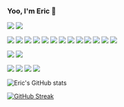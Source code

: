 <!--
**EricSUID/EricSUID** is a ✨ _special_ ✨ repository because its `README.md` (this file) appears on your GitHub profile.

Here are some ideas to get you started:

- 🔭 I’m currently working on ...
- 🌱 I’m currently learning ...
- 👯 I’m looking to collaborate on ...
- 🤔 I’m looking for help with ...
- 💬 Ask me about ...
- 📫 How to reach me: ...
- 😄 Pronouns: ...
- ⚡ Fun fact: ...
-->

### Yoo, I'm Eric 👋
[![](https://img.shields.io/badge/telegram-D14836?color=2CA5E0&style=for-the-badge&logo=telegram&logoColor=white)](https://t.me/EricSUID)
[![](https://img.shields.io/badge/Discord-5865F2?style=for-the-badge&logo=discord&logoColor=white)](https://discordapp.com/users/926784167860113459)

[![](https://img.shields.io/badge/Linux-FCC624?style=for-the-badge&logo=linux&logoColor=black)](http://futurist.se/gldt/wp-content/uploads/12.09/gldt1209.svg)
[![](https://img.shields.io/badge/Arch_Linux-1793D1?style=for-the-badge&logo=arch-linux&logoColor=white)](https://archlinux.org)
[![](https://img.shields.io/badge/IntelliJ_IDEA-000000.svg?style=for-the-badge&logo=intellij-idea&logoColor=white)](https://www.jetbrains.com/idea/)
[![](https://img.shields.io/badge/VSCode-0078D4?style=for-the-badge&logo=visual%20studio%20code&logoColor=white)](https://code.visualstudio.com)
[![](https://img.shields.io/badge/Notion-000000?style=for-the-badge&logo=notion&logoColor=white)](https://www.notion.so)
[![](https://img.shields.io/badge/Spring_Boot-F2F4F9?style=for-the-badge&logo=spring-boot)](https://spring.io/projects/spring-boot)
[![](https://img.shields.io/badge/Swagger-85EA2D?style=for-the-badge&logo=Swagger&logoColor=white)](https://swagger.io)
[![](https://img.shields.io/badge/MySQL-005C84?style=for-the-badge&logo=mysql&logoColor=white)](https://www.mysql.com)
[![](https://img.shields.io/badge/redis-%23DD0031.svg?&style=for-the-badge&logo=redis&logoColor=white)](https://redis.io)
[![](https://img.shields.io/badge/MongoDB-4EA94B?style=for-the-badge&logo=mongodb&logoColor=white)](https://www.mongodb.com)
[![](https://img.shields.io/badge/Docker-2CA5E0?style=for-the-badge&logo=docker&logoColor=white)](https://www.docker.com)
[![](https://img.shields.io/badge/Postman-FF6C37?style=for-the-badge&logo=Postman&logoColor=white)](https://www.postman.com)
[![](https://img.shields.io/badge/GIT-E44C30?style=for-the-badge&logo=git&logoColor=white)](https://git-scm.com)

[![](https://img.shields.io/badge/KFC-F40027?style=for-the-badge&logo=kfc&logoColor=white)](http://www.kfc.com.cn/kfccda/index.aspx)
[![](https://img.shields.io/badge/McDonald's-FBC817?style=for-the-badge&logo=McDonald's&logoColor=white)](https://www.mcdonalds.com.cn)


[![](https://img.shields.io/badge/Markdown-000000?style=for-the-badge&logo=markdown&logoColor=white)](https://www.markdownguide.org)
[![](https://img.shields.io/badge/Buy_Me_A_Coffee-FFDD00?style=for-the-badge&logo=buy-me-a-coffee&logoColor=black)](https://www.buymeacoffee.com/EricSUID)
[![](https://img.shields.io/badge/Ko--fi-F16061?style=for-the-badge&logo=ko-fi&logoColor=white)](https://ko-fi.com/ericsuid)
[![](https://img.shields.io/badge/PayPal-00457C?style=for-the-badge&logo=paypal&logoColor=white)](https://paypal.me/ericsuid?country.x=C2&locale.x=zh_XC)

![Eric's GitHub stats](https://github-readme-stats.vercel.app/api?username=EricSUID&count_private=true&show_icons=true&hide_border=true)

[![GitHub Streak](http://github-readme-streak-stats.herokuapp.com?user=EricSUID&hide_border=true)](https://git.io/streak-stats)
